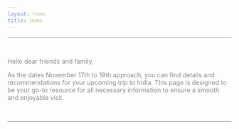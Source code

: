 ```yaml
---
layout: home
title: Home
---
```

<style>
  body {
    background-image: url("img/PXL_20230913_035201957.jpg");
    background-size: cover;
    background-position: center;
    opacity: 0.5;
    z-index: -1;
  }
</style>
--------
&nbsp;

<!--
<img src="img/PXL_20230913_035201957.jpg" alt="Imke and Parichay" align="left" width="350" style="margin-right: 30px"/>
-->
Hello dear friends and family,

As the dates November 17th to 19th approach, you can find details and recommendations for your upcoming trip to India. This page is designed to be your go-to resource for all necessary information to ensure a smooth and enjoyable visit.

&nbsp;

-------------------------
&nbsp;
&nbsp;
&nbsp;
&nbsp;
